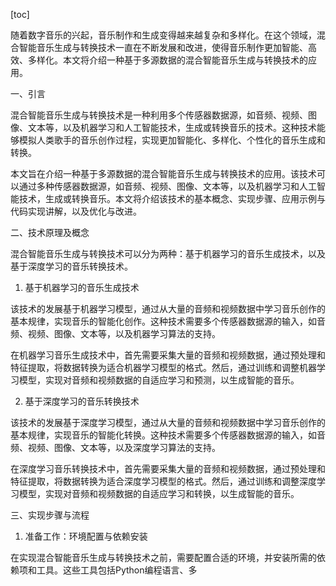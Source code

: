 
[toc]                    
                
                
随着数字音乐的兴起，音乐制作和生成变得越来越复杂和多样化。在这个领域，混合智能音乐生成与转换技术一直在不断发展和改进，使得音乐制作更加智能、高效、多样化。本文将介绍一种基于多源数据的混合智能音乐生成与转换技术的应用。

一、引言

混合智能音乐生成与转换技术是一种利用多个传感器数据源，如音频、视频、图像、文本等，以及机器学习和人工智能技术，生成或转换音乐的技术。这种技术能够模拟人类歌手的音乐创作过程，实现更加智能化、多样化、个性化的音乐生成和转换。

本文旨在介绍一种基于多源数据的混合智能音乐生成与转换技术的应用。该技术可以通过多种传感器数据源，如音频、视频、图像、文本等，以及机器学习和人工智能技术，生成或转换音乐。本文将介绍该技术的基本概念、实现步骤、应用示例与代码实现讲解，以及优化与改进。

二、技术原理及概念

混合智能音乐生成与转换技术可以分为两种：基于机器学习的音乐生成技术，以及基于深度学习的音乐转换技术。

1. 基于机器学习的音乐生成技术

该技术的发展基于机器学习模型，通过从大量的音频和视频数据中学习音乐创作的基本规律，实现音乐的智能化创作。这种技术需要多个传感器数据源的输入，如音频、视频、图像、文本等，以及机器学习算法的支持。

在机器学习音乐生成技术中，首先需要采集大量的音频和视频数据，通过预处理和特征提取，将数据转换为适合机器学习模型的格式。然后，通过训练和调整机器学习模型，实现对音频和视频数据的自适应学习和预测，以生成智能的音乐。

2. 基于深度学习的音乐转换技术

该技术的发展基于深度学习模型，通过从大量的音频和视频数据中学习音乐创作的基本规律，实现音乐的智能化转换。这种技术需要多个传感器数据源的输入，如音频、视频、图像、文本等，以及深度学习算法的支持。

在深度学习音乐转换技术中，首先需要采集大量的音频和视频数据，通过预处理和特征提取，将数据转换为适合深度学习模型的格式。然后，通过训练和调整深度学习模型，实现对音频和视频数据的自适应学习和转换，以生成智能的音乐。

三、实现步骤与流程

1. 准备工作：环境配置与依赖安装

在实现混合智能音乐生成与转换技术之前，需要配置合适的环境，并安装所需的依赖项和工具。这些工具包括Python编程语言、多


